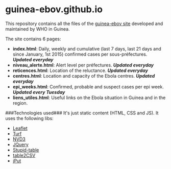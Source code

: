 # guinea-ebov.github.io

This repository contains all the files of the [guinea-ebov site](http://guinea-ebov.github.io/) developed and maintained by WHO in Guinea.

The site contains 6 pages:
* **index.html**: Daily, weekly and cumulative (last 7 days, last 21 days and since January, 1st 2015) confirmed cases per sous-préfectures. ***Updated everyday***
* **niveau_alerte.html**: Alert level per préfectures. ***Updated everyday***
* **reticences.html**: Location of the reluctance. ***Updated everyday***
* **centres.html**: Location and capacity of the Ebola centres. ***Updated everyday***
* **epi_weeks.html**: Confirmed, probable and suspect cases per epi week. ***Updated every Tuesday***
* **liens_utiles.html**: Useful links on the Ebola situation in Guinea and in the region.

###Technologies used###
It's just static content (HTML, CSS and JS).
It uses the following libs:
* [Leaflet](http://leafletjs.com/)
* [Turf](http://turfjs.org/)
* [NVD3](http://nvd3.org/)
* [JQuery](http://jquery.com/)
* [Stupid-table](https://joequery.github.io/Stupid-Table-Plugin/)
* [table2CSV](https://github.com/rubo77/table2CSV)
* [jPut](https://github.com/shabeer-ali-m/jPut)